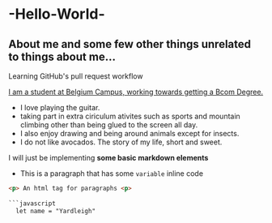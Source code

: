 # -Hello-World-
## About me and some few other things unrelated to things about me...
Learning GitHub's pull request workflow

[I am a student at Belgium Campus, working towards getting a Bcom Degree.](https://www.belgiumcampus.ac.za/bachelor-of-computing)

- I love playing the guitar.
- taking part in extra ciriculum ativites such as sports and mountain climbing other than being glued to the screen all day.
- I also enjoy drawing and being around animals except for insects.
- I do not like avocados. The story of my life, short and sweet.

I will just be implementing **some basic markdown elements**

- This is a paragraph that has some `variable` inline code

```html
<p> An html tag for paragraphs <p>
  
```javascript
  let name = "Yardleigh"
